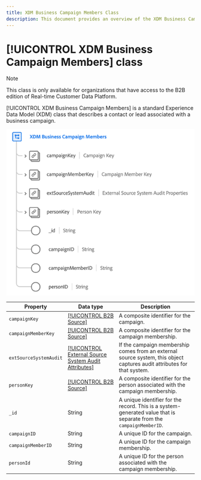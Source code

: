 ```yaml
---
title: XDM Business Campaign Members Class
description: This document provides an overview of the XDM Business Campaign Members class in Experience Data Model (XDM).
---
```

# [!UICONTROL XDM Business Campaign Members] class

>[!NOTE]
>
>This class is only available for organizations that have access to the B2B edition of Real-time Customer Data Platform.

[!UICONTROL XDM Business Campaign Members] is a standard Experience Data Model (XDM) class that describes a contact or lead associated with a business campaign.

![](../../images/classes/b2b/business-campaign-members.png)

| Property | Data type |  Description |
| --- | --- | --- |
| `campaignKey` | [[!UICONTROL B2B Source]](../../data-types/b2b-source.md) | A composite identifier for the campaign. |
| `campaignMemberKey` | [[!UICONTROL B2B Source]](../../data-types/b2b-source.md) | A composite identifier for the campaign membership. |
| `extSourceSystemAudit` | [[!UICONTROL External Source System Audit Attributes]](../../data-types/external-source-system-audit-attributes.md) | If the campaign membership comes from an external source system, this object captures audit attributes for that system. |
| `personKey` | [[!UICONTROL B2B Source]](../../data-types/b2b-source.md) | A composite identifier for the person associated with the campaign membership. |
| `_id` | String  | A unique identifier for the record. This is a system-generated value that is separate from the `campaignMemberID`. |
| `campaignID` | String  | A unique ID for the campaign. |
| `campaignMemberID` | String  | A unique ID for the campaign membership. |
| `personId` | String  | A unique ID for the person associated with the campaign membership. |
